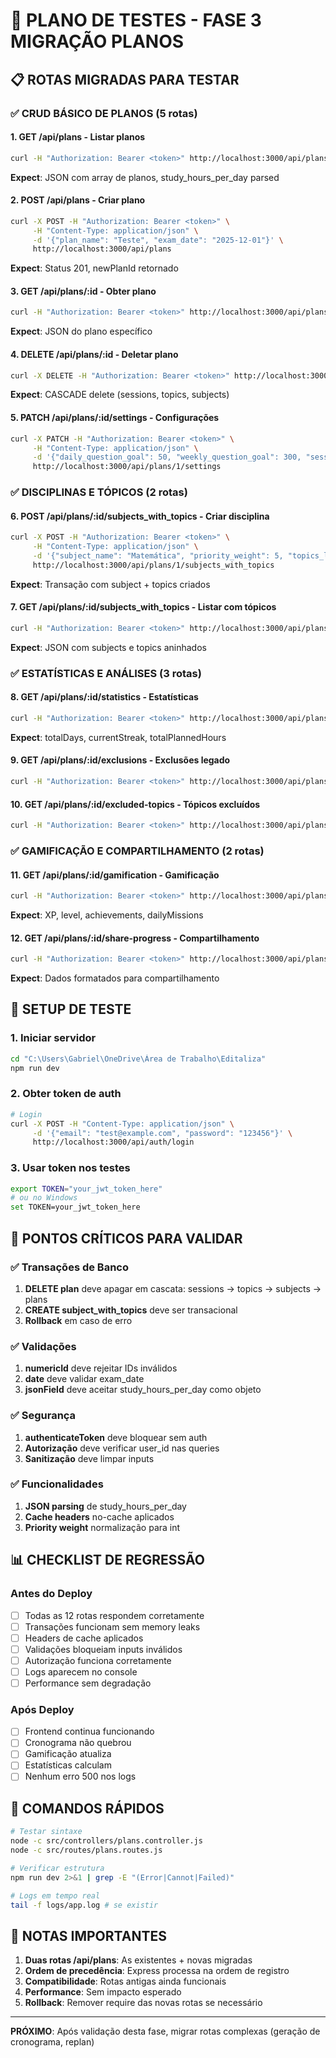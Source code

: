 # 🧪 PLANO DE TESTES - FASE 3 MIGRAÇÃO PLANOS

## 📋 ROTAS MIGRADAS PARA TESTAR

### ✅ CRUD BÁSICO DE PLANOS (5 rotas)

#### 1. **GET /api/plans** - Listar planos
```bash
curl -H "Authorization: Bearer <token>" http://localhost:3000/api/plans
```
**Expect**: JSON com array de planos, study_hours_per_day parsed

#### 2. **POST /api/plans** - Criar plano
```bash
curl -X POST -H "Authorization: Bearer <token>" \
     -H "Content-Type: application/json" \
     -d '{"plan_name": "Teste", "exam_date": "2025-12-01"}' \
     http://localhost:3000/api/plans
```
**Expect**: Status 201, newPlanId retornado

#### 3. **GET /api/plans/:id** - Obter plano
```bash
curl -H "Authorization: Bearer <token>" http://localhost:3000/api/plans/1
```
**Expect**: JSON do plano específico

#### 4. **DELETE /api/plans/:id** - Deletar plano
```bash
curl -X DELETE -H "Authorization: Bearer <token>" http://localhost:3000/api/plans/1
```
**Expect**: CASCADE delete (sessions, topics, subjects)

#### 5. **PATCH /api/plans/:id/settings** - Configurações
```bash
curl -X PATCH -H "Authorization: Bearer <token>" \
     -H "Content-Type: application/json" \
     -d '{"daily_question_goal": 50, "weekly_question_goal": 300, "session_duration_minutes": 60, "has_essay": false, "reta_final_mode": false, "study_hours_per_day": {"0": 0, "1": 4}}' \
     http://localhost:3000/api/plans/1/settings
```

### ✅ DISCIPLINAS E TÓPICOS (2 rotas)

#### 6. **POST /api/plans/:id/subjects_with_topics** - Criar disciplina
```bash
curl -X POST -H "Authorization: Bearer <token>" \
     -H "Content-Type: application/json" \
     -d '{"subject_name": "Matemática", "priority_weight": 5, "topics_list": "Álgebra\nGeometria\nCálculo"}' \
     http://localhost:3000/api/plans/1/subjects_with_topics
```
**Expect**: Transação com subject + topics criados

#### 7. **GET /api/plans/:id/subjects_with_topics** - Listar com tópicos
```bash
curl -H "Authorization: Bearer <token>" http://localhost:3000/api/plans/1/subjects_with_topics
```
**Expect**: JSON com subjects e topics aninhados

### ✅ ESTATÍSTICAS E ANÁLISES (3 rotas)

#### 8. **GET /api/plans/:id/statistics** - Estatísticas
```bash
curl -H "Authorization: Bearer <token>" http://localhost:3000/api/plans/1/statistics
```
**Expect**: totalDays, currentStreak, totalPlannedHours

#### 9. **GET /api/plans/:id/exclusions** - Exclusões legado
```bash
curl -H "Authorization: Bearer <token>" http://localhost:3000/api/plans/1/exclusions
```

#### 10. **GET /api/plans/:id/excluded-topics** - Tópicos excluídos
```bash
curl -H "Authorization: Bearer <token>" http://localhost:3000/api/plans/1/excluded-topics
```

### ✅ GAMIFICAÇÃO E COMPARTILHAMENTO (2 rotas)

#### 11. **GET /api/plans/:id/gamification** - Gamificação
```bash
curl -H "Authorization: Bearer <token>" http://localhost:3000/api/plans/1/gamification
```
**Expect**: XP, level, achievements, dailyMissions

#### 12. **GET /api/plans/:id/share-progress** - Compartilhamento
```bash
curl -H "Authorization: Bearer <token>" http://localhost:3000/api/plans/1/share-progress
```
**Expect**: Dados formatados para compartilhamento

## 🔧 SETUP DE TESTE

### 1. Iniciar servidor
```bash
cd "C:\Users\Gabriel\OneDrive\Área de Trabalho\Editaliza"
npm run dev
```

### 2. Obter token de auth
```bash
# Login
curl -X POST -H "Content-Type: application/json" \
     -d '{"email": "test@example.com", "password": "123456"}' \
     http://localhost:3000/api/auth/login
```

### 3. Usar token nos testes
```bash
export TOKEN="your_jwt_token_here"
# ou no Windows
set TOKEN=your_jwt_token_here
```

## 🚨 PONTOS CRÍTICOS PARA VALIDAR

### ✅ Transações de Banco
1. **DELETE plan** deve apagar em cascata: sessions → topics → subjects → plans
2. **CREATE subject_with_topics** deve ser transacional
3. **Rollback** em caso de erro

### ✅ Validações
1. **numericId** deve rejeitar IDs inválidos
2. **date** deve validar exam_date
3. **jsonField** deve aceitar study_hours_per_day como objeto

### ✅ Segurança
1. **authenticateToken** deve bloquear sem auth
2. **Autorização** deve verificar user_id nas queries
3. **Sanitização** deve limpar inputs

### ✅ Funcionalidades
1. **JSON parsing** de study_hours_per_day
2. **Cache headers** no-cache aplicados
3. **Priority weight** normalização para int

## 📊 CHECKLIST DE REGRESSÃO

### Antes do Deploy
- [ ] Todas as 12 rotas respondem corretamente
- [ ] Transações funcionam sem memory leaks
- [ ] Headers de cache aplicados
- [ ] Validações bloqueiam inputs inválidos
- [ ] Autorização funciona corretamente
- [ ] Logs aparecem no console
- [ ] Performance sem degradação

### Após Deploy
- [ ] Frontend continua funcionando
- [ ] Cronograma não quebrou
- [ ] Gamificação atualiza
- [ ] Estatísticas calculam
- [ ] Nenhum erro 500 nos logs

## 🎯 COMANDOS RÁPIDOS

```bash
# Testar sintaxe
node -c src/controllers/plans.controller.js
node -c src/routes/plans.routes.js

# Verificar estrutura
npm run dev 2>&1 | grep -E "(Error|Cannot|Failed)"

# Logs em tempo real
tail -f logs/app.log # se existir
```

## 📝 NOTAS IMPORTANTES

1. **Duas rotas /api/plans**: As existentes + novas migradas
2. **Ordem de precedência**: Express processa na ordem de registro
3. **Compatibilidade**: Rotas antigas ainda funcionais
4. **Performance**: Sem impacto esperado
5. **Rollback**: Remover require das novas rotas se necessário

---

**PRÓXIMO**: Após validação desta fase, migrar rotas complexas (geração de cronograma, replan)
